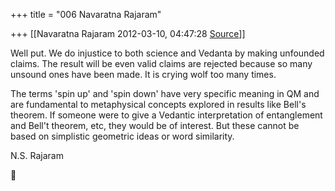 +++
title = "006 Navaratna Rajaram"

+++
[[Navaratna Rajaram	2012-03-10, 04:47:28 [Source](https://groups.google.com/g/bvparishat/c/bXewHV8lccI)]]





 Well put. We do injustice to both science and Vedanta by making unfounded claims. The result will be even valid claims are rejected because so many unsound ones have been made. It is crying wolf too many times.



 The terms 'spin up' and 'spin down' have very specific meaning in QM and are fundamental to metaphysical concepts explored in results like Bell's theorem. If someone were to give a Vedantic interpretation of entanglement and Bell't theorem, etc, they would be of interest. But these cannot be based on simplistic geometric ideas or word similarity.



N.S. Rajaram  
  



